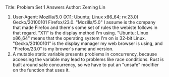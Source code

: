 Title: Problem Set 1 Answers
Author: Zeming Lin

1. User-Agent: Mozilla/5.0 (X11; Ubuntu; Linux x86\_64; rv:23.0) Gecko/20100101 Firefox/23.0. "Mozilla/5.0" I assume is the company that made Firefox and there's some set of rules the webiste follows in that regard. "X11" is the display method I'm using. "Ubuntu; Linux x86\_64" means that the operating system I'm on is 32-bit Linux. "Gecko/20100101" is the display manager my web browser is using, and "Firefox/23.0" is my brower's name and version.
2. A mutable static variable presents problems in concurrency, because accessing the variable may lead to problems like race conditions. Rust is built around safe concurrency, so we have to put an "unsafe" modifier on the function that uses it.
